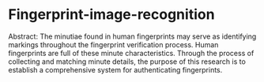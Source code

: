 # Fingerprint-image-recognition

Abstract:
The minutiae found in human fingerprints may serve as identifying markings throughout the fingerprint verification process. Human fingerprints are full of these minute characteristics. Through the process of collecting and matching minute details, the purpose of this research is to establish a comprehensive system for authenticating fingerprints.
 
